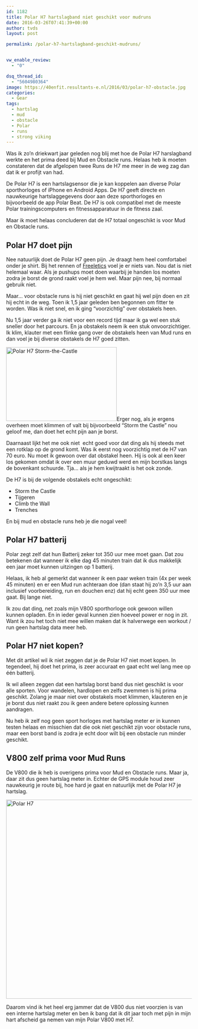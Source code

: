 ```yaml
---
id: 1182
title: Polar H7 hartslagband niet geschikt voor mudruns
date: 2016-03-26T07:41:39+00:00
author: tvds
layout: post

permalink: /polar-h7-hartslagband-geschikt-mudruns/


vw_enable_review:
  - "0"

dsq_thread_id:
  - "5604980364"
image: https://40enfit.resultants-e.nl/2016/03/polar-h7-obstacle.jpg
categories:
  - Gear
tags:
  - hartslag
  - mud
  - obstacle
  - Polar
  - runs
  - strong viking
---
```

Was ik zo&#8217;n driekwart jaar geleden nog blij met hoe de Polar H7 harslagband werkte en het prima deed bij Mud en Obstacle runs. Helaas heb ik moeten constateren dat de afgelopen twee Runs de H7 me meer in de weg zag dan dat ik er profijt van had.<!--more-->

De Polar H7 is een hartslagsensor die je kan koppelen aan diverse Polar sporthorloges of iPhone en Android Apps. De H7 geeft directe en nauwkeurige hartslaggegevens door aan deze sporthorloges en bijvoorbeeld de app Polar Beat. De H7 is ook compatibel met de meeste Polar trainingscomputers en fitnessapparatuur in de fitness zaal.

Maar ik moet helaas concluderen dat de H7 totaal ongeschikt is voor Mud en Obstacle runs.

## Polar H7 doet pijn

Nee natuurlijk doet de Polar H7 geen pijn. Je draagt hem heel comfortabel onder je shirt. Bij het rennen of <a href="https://www.freeletics.com/r/theov-SywtcT" target="_blank">Freeletics</a> voel je er niets van. Nou dat is niet helemaal waar. Als je pushups moet doen waarbij je handen los moeten zodra je borst de grond raakt voel je hem wel. Maar pijn nee, bij normaal gebruik niet.

Maar&#8230; voor obstacle runs is hij niet geschikt en gaat hij wel pijn doen en zit hij echt in de weg. Toen ik 1,5 jaar geleden ben begonnen om fitter te worden. Was ik niet snel, en ik ging &#8220;voorzichtig&#8221; over obstakels heen.

Nu 1,5 jaar verder ga ik niet voor een record tijd maar ik ga wel een stuk sneller door het parcours. En ja obstakels neem ik een stuk onvoorzichtiger. Ik klim, klauter met een flinke gang over de obstakels heen van Mud runs en dan voel je bij diverse obstakels de H7 goed zitten.

<img class="alignright size-medium wp-image-1185" src="https://40enfit.resultants-e.nl/2016/03/Storm-the-Castle-300x200.jpg" alt="Polar H7 Storm-the-Castle" width="300" height="200" srcset="https://40enfit.resultants-e.nl/2016/03/Storm-the-Castle-300x200.jpg 300w, https://40enfit.resultants-e.nl/2016/03/Storm-the-Castle.jpg 720w" sizes="(max-width: 300px) 100vw, 300px" />Erger nog, als je ergens overheen moet klimmen of valt bij bijvoorbeeld &#8220;Storm the Castle&#8221; nou geloof me, dan doet het echt pijn aan je borst.

Daarnaast lijkt het me ook niet  echt goed voor dat ding als hij steeds met een rotklap op de grond komt. Was ik eerst nog voorzichtig met de H7 van 70 euro. Nu moet ik gewoon over dat obstakel heen. Hij is ook al een keer los gekomen omdat ik over een muur geduwd werd en mijn borstkas langs de bovenkant schuurde. Tja&#8230; als je hem kwijtraakt is het ook zonde.

De H7 is bij de volgende obstakels echt ongeschikt:

  * Storm the Castle
  * Tijgeren
  * Climb the Wall
  * Trenches

En bij mud en obstacle runs heb je die nogal veel!

## Polar H7 batterij

Polar zegt zelf dat hun Batterij zeker tot 350 uur mee moet gaan. Dat zou betekenen dat wanneer ik elke dag 45 minuten train dat ik dus makkelijk een jaar moet kunnen uitzingen op 1 batterij.

Helaas, ik heb al gemerkt dat wanneer ik een paar weken train (4x per week 45 minuten) en er een Mud run achteraan doe (dan staat hij zo&#8217;n 3,5 uur aan inclusief voorbereiding, run en douchen enz) dat hij echt geen 350 uur mee gaat. Bij lange niet.

Ik zou dat ding, net zoals mijn V800 sporthorloge ook gewoon willen kunnen opladen. En in ieder geval kunnen zien hoeveel power er nog in zit. Want ik zou het toch niet mee willen maken dat ik halverwege een workout / run geen hartslag data meer heb.

## Polar H7 niet kopen?

Met dit artikel wil ik niet zeggen dat je de Polar H7 niet moet kopen. In tegendeel, hij doet het prima, is zeer accuraat en gaat echt wel lang mee op één batterij.

Ik wil alleen zeggen dat een hartslag borst band dus niet geschikt is voor alle sporten. Voor wandelen, hardlopen en zelfs zwemmen is hij prima geschikt. Zolang je maar niet over obstakels moet klimmen, klauteren en je je borst dus niet raakt zou ik geen andere betere oplossing kunnen aandragen.

Nu heb ik zelf nog geen sport horloges met hartslag meter er in kunnen testen helaas en misschien dat die ook niet geschikt zijn voor obstacle runs, maar een borst band is zodra je echt door wilt bij een obstacle run minder geschikt.

## V800 zelf prima voor Mud Runs

De V800 die ik heb is overigens prima voor Mud en Obstacle runs. Maar ja, daar zit dus geen hartslag meter in. Echter de GPS module houd zeer nauwkeurig je route bij, hoe hard je gaat en natuurlijk met de Polar H7 je hartslag.

<img class="aligncenter wp-image-1186 size-full" src="https://40enfit.resultants-e.nl/2016/03/Screen-Shot-2016-03-26-at-07.39.38.png" alt="Polar H7" width="1200" height="539" srcset="https://40enfit.resultants-e.nl/2016/03/Screen-Shot-2016-03-26-at-07.39.38.png 1200w, https://40enfit.resultants-e.nl/2016/03/Screen-Shot-2016-03-26-at-07.39.38-300x135.png 300w, https://40enfit.resultants-e.nl/2016/03/Screen-Shot-2016-03-26-at-07.39.38-1024x460.png 1024w, https://40enfit.resultants-e.nl/2016/03/Screen-Shot-2016-03-26-at-07.39.38-165x75.png 165w" sizes="(max-width: 1200px) 100vw, 1200px" />

Daarom vind ik het heel erg jammer dat de V800 dus niet voorzien is van een interne hartslag meter en ben ik bang dat ik dit jaar toch met pijn in mijn hart afscheid ga nemen van mijn Polar V800 met H7.

&nbsp;